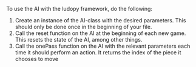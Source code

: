 To use the AI with the ludopy framework, do the following:

1. Create an instance of the AI-class with the desired parameters. This should only be done once in the beginning of your file.
2. Call the reset function on the AI at the beginning of each new game. This resets the state of the AI, among other things.
3. Call the onePass function on the AI with the relevant parameters each time it should perform an action. It returns the index of the piece it chooses to move